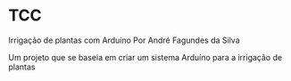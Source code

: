 # TCC
Irrigação de plantas com Arduíno
Por André Fagundes da Silva

Um  projeto que se baseia em criar um sistema Arduíno para a irrigação de plantas
